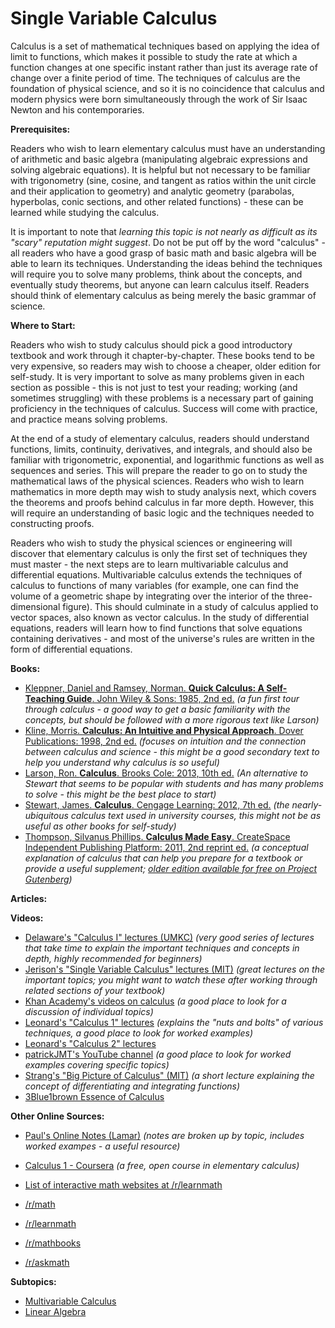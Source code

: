 # Single Variable Calculus

Calculus is a set of mathematical techniques based on applying the idea of limit to functions, which makes it possible to study the rate at which a function changes at one specific instant rather than just its average rate of change over a finite period of time.  The techniques of calculus are the foundation of physical science, and so it is no coincidence that calculus and modern physics were born simultaneously through the work of Sir Isaac Newton and his contemporaries.

**Prerequisites:**

Readers who wish to learn elementary calculus must have an understanding of arithmetic and basic algebra (manipulating algebraic expressions and solving algebraic equations).  It is helpful but not necessary to be familiar with trigonometry (sine, cosine, and tangent as ratios within the unit circle and their application to geometry) and analytic geometry (parabolas, hyperbolas, conic sections, and other related functions) - these can be learned while studying the calculus.

It is important to note that *learning this topic is not nearly as difficult as its "scary" reputation might suggest*.  Do not be put off by the word "calculus" - all readers who have a good grasp of basic math and basic algebra will be able to learn its techniques.  Understanding the ideas behind the techniques will require you to solve many problems, think about the concepts,  and eventually study theorems, but anyone can learn calculus itself.  Readers should think of elementary calculus as being merely the basic grammar of science.

**Where to Start:**

Readers who wish to study calculus should pick a good introductory textbook and work through it chapter-by-chapter.  These books tend to be very expensive, so readers may wish to choose a cheaper, older edition for self-study.  It is very important to solve as many problems given in each section as possible - this is not just to test your reading; working (and sometimes struggling) with these problems is a necessary part of gaining proficiency in the techniques of calculus.  Success will come with practice, and practice means solving problems.

At the end of a study of elementary calculus, readers should understand functions, limits, continuity, derivatives, and integrals, and should also be familiar with trigonometric, exponential, and logarithmic functions as well as sequences and series.  This will prepare the reader to go on to study the mathematical laws of the physical sciences.  Readers who wish to learn mathematics in more depth may wish to study analysis next, which covers the theorems and proofs behind calculus in far more depth.  However, this will require an understanding of basic logic and the techniques needed to constructing proofs.

Readers who wish to study the physical sciences or engineering will discover that elementary calculus is only the first set of techniques they must master - the next steps are to learn multivariable calculus and differential equations.  Multivariable calculus extends the techniques of calculus to functions of many variables (for example, one can find the volume of a geometric shape by integrating over the interior of the three-dimensional figure).  This should culminate in a study of calculus applied to vector spaces, also known as vector calculus.  In the study of differential equations, readers will learn how to find functions that solve equations containing derivatives - and most of the universe's rules are written in the form of differential equations.

**Books:**

* [Kleppner, Daniel and Ramsey, Norman. **Quick Calculus: A Self-Teaching Guide**.  John Wiley & Sons: 1985, 2nd ed.](http://www.amazon.com/Quick-Calculus-Self-Teaching-Guide-Edition/dp/0471827223) *(a fun first tour through calculus - a good way to get a basic familiarity with the concepts, but should be followed with a more rigorous text like Larson)*
* [Kline, Morris. **Calculus: An Intuitive and Physical Approach**. Dover Publications: 1998, 2nd ed.](http://www.amazon.com/Calculus-Intuitive-Physical-Approach-Mathematics/dp/0486404536) *(focuses on intuition and the connection between calculus and science - this might be a good secondary text to help you understand why calculus is so useful)*
* [Larson, Ron.  **Calculus**.  Brooks Cole: 2013, 10th ed.](http://www.amazon.com/Calculus-Ron-Larson/dp/1285057090) *(An alternative to Stewart that seems to be popular with students and has many problems to solve - this might be the best place to start)*
* [Stewart, James.  **Calculus**.   Cengage Learning: 2012, 7th ed.](http://www.amazon.com/Calculus-7th-James-Stewart/dp/0538497815) *(the nearly-ubiquitous calculus text used in university courses, this might not be as useful as other books for self-study)*
* [Thompson,  Silvanus Phillips.  **Calculus Made Easy**. CreateSpace Independent Publishing Platform: 2011, 2nd reprint ed.](http://www.amazon.com/Calculus-Made-Silvanus-Phillips-Thompson/dp/1456531980) *(a conceptual explanation of calculus that can help you prepare for a textbook or provide a useful supplement; [older edition available for free on Project Gutenberg](http://www.gutenberg.org/ebooks/33283))*

**Articles:**

**Videos:**

* [Delaware's "Calculus I" lectures (UMKC)](https://www.youtube.com/playlist?list=PLF5E22224459D23D9) *(very good series of lectures that take time to explain the important techniques and concepts in depth, highly recommended for beginners)*
* [Jerison's "Single Variable Calculus" lectures (MIT)](http://ocw.mit.edu/courses/mathematics/18-01-single-variable-calculus-fall-2006/video-lectures/) *(great lectures on the important topics; you might want to watch these after working through related sections of your textbook)*
* [Khan Academy's videos on calculus](https://www.youtube.com/playlist?list=PL19E79A0638C8D449) *(a good place to look for a discussion of individual topics)*
* [Leonard's "Calculus 1" lectures](https://www.youtube.com/playlist?list=PLF797E961509B4EB5) *(explains the "nuts and bolts" of various techniques, a good place to look for worked examples)*
* [Leonard's "Calculus 2" lectures](https://www.youtube.com/playlist?list=PLDesaqWTN6EQ2J4vgsN1HyBeRADEh4Cw-)
* [patrickJMT's YouTube channel](https://www.youtube.com/user/patrickJMT/playlists) *(a good place to look for worked examples covering specific topics)*
* [Strang's "Big Picture of Calculus" (MIT)](https://www.youtube.com/watch?v=UcWsDwg1XwM) *(a short lecture explaining the concept of differentiating and integrating functions)*
* [3Blue1brown Essence of Calculus](https://www.youtube.com/playlist?list=PLZHQObOWTQDMsr9K-rj53DwVRMYO3t5Yr)

**Other Online Sources:**

* [Paul's Online Notes (Lamar)](http://tutorial.math.lamar.edu/Classes/CalcI/CalcI.aspx) *(notes are broken up by topic, includes worked exampes - a useful resource)*
* [Calculus 1 - Coursera](https://www.coursera.org/learn/calculus1) *(a free, open course in elementary calculus)*

* [List of interactive math websites at /r/learnmath](http://www.reddit.com/r/learnmath/comments/w3q6g/list_of_interactive_math_websites/)
* [/r/math](http://np.reddit.com/r/math)
* [/r/learnmath](http://np.reddit.com/r/learnmath)
* [/r/mathbooks](http://np.reddit.com/r/mathbooks)
* [/r/askmath](https://np.reddit.com/r/askmath)

**Subtopics:**

- [Multivariable Calculus](https://www.reddit.com/r/bibliographies/comments/ak9let/multivariable_calculus/)
- [Linear Algebra](https://old.reddit.com/r/bibliographies/comments/akgoky/linear_algebra/)